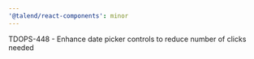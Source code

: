 ```yaml
---
'@talend/react-components': minor
---
```


TDOPS-448 - Enhance date picker controls to reduce number of clicks needed
